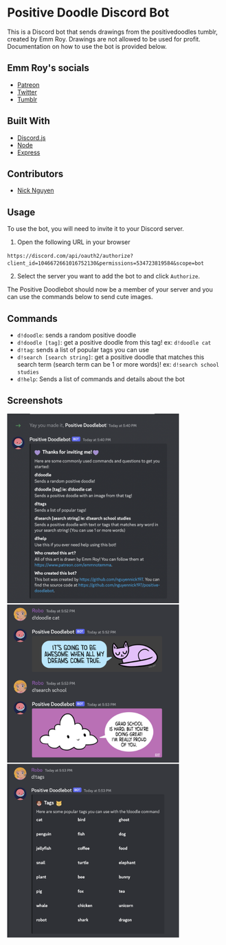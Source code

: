 # Positive Doodle Discord Bot

This is a Discord bot that sends drawings from the positivedoodles tumblr, created by Emm Roy. Drawings are not allowed to be used for profit. Documentation on how to use the bot is provided below.

## Emm Roy's socials
 - [Patreon](https://www.patreon.com/emmnotemma)
 - [Twitter](https://twitter.com/emmnotemma)
 - [Tumblr](https://positivedoodles.tumblr.com/)

## Built With
 - [Discord.js](https://discordjs.guide/)
 - [Node](https://nodejs.org/en/)
 - [Express](https://expressjs.com/)

## Contributors 
 - [Nick Nguyen](https://github.com/nguyennick197)


## Usage

To use the bot, you will need to invite it to your Discord server.

1. Open the following URL in your browser

`https://discord.com/api/oauth2/authorize?client_id=1046672661016752130&permissions=534723819584&scope=bot`

2. Select the server you want to add the bot to and click `Authorize`.

The Positive Doodlebot should now be a member of your server and you can use the commands below to send cute images.

## Commands

 - `d!doodle`: sends a random positive doodle
 - `d!doodle [tag]`: get a positive doodle from this tag! ex: `d!doodle cat`
 - `d!tag`: sends a list of popular tags you can use 
 - `d!search [search string]`: get a positive doodle that matches this search term (search term can be 1 or more words)! ex: `d!search school studies`
 - `d!help`: Sends a list of commands and details about the bot

## Screenshots

<img src="readme_images/doodlebot_intro.png" alt="Doodlebot Welcome Message" width="400"/>

<img src="readme_images/doodlebot_examples.png" alt="Doodlebot doodle and search commands" width="400"/>

<img src="readme_images/doodlebot_tags.png" alt="Doodlebot tag command" width="400"/>